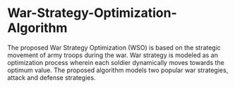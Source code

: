 # War-Strategy-Optimization-Algorithm
The proposed War Strategy Optimization (WSO) is based on the strategic movement of army troops during the war. War strategy is modeled as an optimization process wherein each soldier dynamically moves towards the optimum value. The proposed algorithm models two popular war strategies, attack and defense strategies. 

